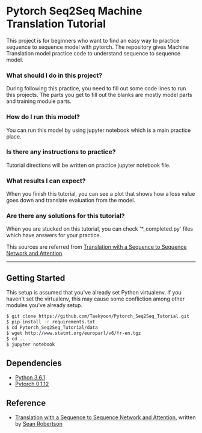 # Pytorch Seq2Seq Machine Translation Tutorial
This project is for beginners who want to find an easy way to practice sequence to sequence model with pytorch. The repository gives Machine Translation model practice code to understand sequence to sequence model. 

### What should I do in this project?
During following this practice, you need to fill out some code lines to run this projects. The parts you get to fill out the blanks are mostly model parts and training module parts.

### How do I run this model?
You can run this model by using jupyter notebook which is a main practice place.  

### Is there any instructions to practice?
Tutorial directions will be written on  practice jupyter notebook file. 

### What results I can expect? 
When you finish this tutorial, you can see a plot that shows how a loss value goes down and translate evaluation from the model. 

### Are there any solutions for this tutorial?
When you are stucked on this tutorial, you can check '*_completed.py' files which have answers for your practice. 


This sources are referred from [Translation with a Sequence to Sequence Network and Attention](http://pytorch.org/tutorials/intermediate/seq2seq_translation_tutorial.html).

------------------------------------------------------------------------------------------------------------
## Getting Started 
This setup is assumed that you've already set Python virtualenv. If you haven't set the virtualenv, this may cause some confliction among other modules you've already setup.

```bash
$ git clone https://github.com/Taekyoon/Pytorch_Seq2Seq_Tutorial.git
$ pip install -r requirements.txt
$ cd Pytorch_Seq2Seq_Tutorial/data
$ wget http://www.statmt.org/europarl/v6/fr-en.tgz
$ cd ..
$ jupyter notebook
```

## Dependencies
* [Python 3.6.1](https://www.continuum.io/downloads)
* [Pytorch 0.1.12](http://pytorch.org/)

## Reference
* [Translation with a Sequence to Sequence Network and Attention](http://pytorch.org/tutorials/intermediate/seq2seq_translation_tutorial.html), written by [Sean Robertson](https://github.com/spro/practical-pytorch)
